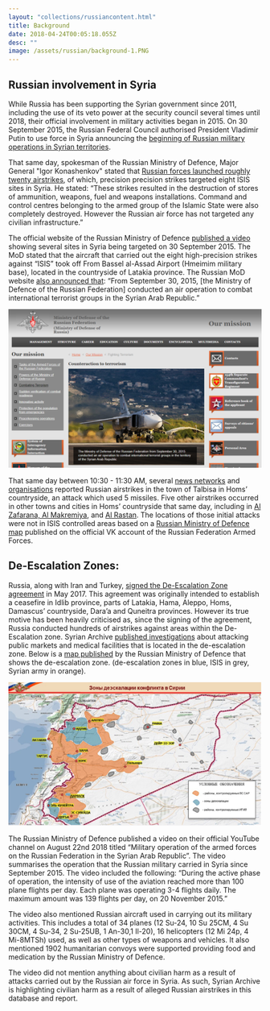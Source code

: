 ```yaml
---
layout: "collections/russiancontent.html"
title: Background
date: 2018-04-24T00:05:18.055Z
desc: ""
image: /assets/russian/background-1.PNG
---
```


## Russian involvement in Syria

While Russia has been supporting the Syrian government since 2011, including the use of its veto power at the security council several times until 2018, their official involvement in military activities began in 2015. On 30 September 2015, the Russian Federal Council authorised President Vladimir Putin to use force in Syria announcing the [beginning of Russian military operations in Syrian territories](https://www.youtube.com/watch?v=qblmOvkV9KM).

That same day, spokesman of the Russian Ministry of Defence, Major General "Igor Konashenkov" stated that [Russian forces launched roughly twenty airstrikes](https://www.youtube.com/watch?v=qblmOvkV9KM), of which, precision precision strikes targeted eight ISIS sites in Syria. He stated: “These strikes resulted in the destruction of stores of ammunition, weapons, fuel and weapons installations. Command and control centres belonging to the armed group of the Islamic State were also completely destroyed. However the Russian air force has not targeted any civilian infrastructure.”

The official website of the Russian Ministry of Defence [published a video](http://eng.mil.ru/en/news_page/country/more.htm?id=12059172@egNews) showing several sites in Syria being targeted on 30 September 2015. The MoD stated that the aircraft that carried out the eight high-precision strikes against “ISIS” took off From Bassel al-Assad Airport (Hmeimim military base), located in the countryside of Latakia province. The Russian MoD website [also announced that](https://structure.mil.ru/mission/fight_against_terrorism.htm): “From September 30, 2015, [the Ministry of Defence of the Russian Federation] conducted an air operation to combat international terrorist groups in the Syrian Arab Republic.”

![Russian Ministry of Defence announcing air operation in Syria](/assets/russian/ru-mod-website.png)

That same day between 10:30 - 11:30 AM, several [news networks](https://www.youtube.com/watch?v=KqEtOd5Mypg) and [organisations](http://www.vdc-sy.info/pdf/reports/1444252328-Arabic.pdf) reported Russian airstrikes in the town of Talbisa in Homs’ countryside, an attack which used 5 missiles. Five other airstrikes occurred in other towns and cities in Homs’ countryside that same day, including in [Al Zafarana, Al Makremiya](https://vdc-sy.net/report-on-russian-attacks-ar/), and [Al Rastan](https://www.youtube.com/watch?v=lIX_NE2R5ms). The locations of those initial attacks were not in ISIS controlled areas based on a [Russian Ministry of Defence map](https://vk.com/wall-3457550_23655) published on the official VK account of the Russian Federation Armed Forces.


## De-Escalation Zones:

Russia, along with Iran and Turkey, [signed the De-Escalation Zone agreement](https://www.youtube.com/watch?v=5cF-gIL8yzk) in May 2017. This agreement was originally intended to establish a ceasefire in Idlib province, parts of Latakia, Hama, Aleppo, Homs, Damascus’ countryside, Dara’a and Quneitra provinces. However its true motive has been heavily criticised as, since the signing of the agreement, Russia conducted hundreds of airstrikes against areas within the De-Escalation zone. Syrian Archive [published investigations](https://syrianarchive.org/en/investigations) about attacking public markets and medical facilities that is located in the de-escalation zone. Below is a [map published](https://function.mil.ru/news_page/intrel/more.htm?id=12121964%40egNews) by the Russian Ministry of Defence that shows the de-escalation zone. (de-escalation zones in blue, ISIS in grey, Syrian army in orange).

![De-escalation Zone Map](/assets/russian/ru_de-escalation_zone.png)

The Russian Ministry of Defence published a video on their official YouTube channel on August 22nd 2018 titled “Military operation of the armed forces on the Russian Federation in the Syrian Arab Republic”. The video summarises the operation that the Russian military carried in Syria since September 2015. The video included the following: “During the active phase of operation, the intensity of use of the aviation reached more than 100 plane flights per day. Each plane was operating 3-4 flights daily. The maximum amount was 139 flights per day, on 20 November 2015.”

The video also mentioned Russian aircraft used in carrying out its military activities. This includes a total of 34 planes (12 Su-24, 10 Su 25CM, 4 Su 30CM, 4 Su-34, 2 Su-25UB, 1 An-30,1 Il-20), 16 helicopters (12 Mi 24p, 4 Mi-8MTSh) used, as well as other types of weapons and vehicles. It also mentioned 1902 humanitarian convoys were supported providing food and medication by the Russian Ministry of Defence.

The video did not mention anything about civilian harm as a result of attacks carried out by the Russian air force in Syria. As such, Syrian Archive is highlighting civilian harm as a result of alleged Russian airstrikes in this database and report.

